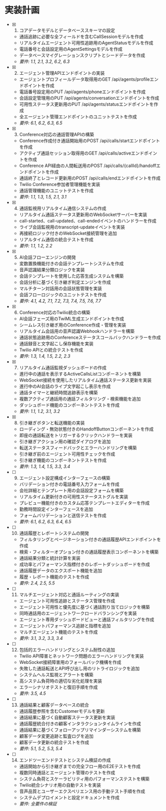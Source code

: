 # 実装計画

- [x] 1. コアデータモデルとデータベーススキーマの設定
  - 通話追跡に必要な全フィールドを含むCallSessionモデルを作成
  - リアルタイムエージェント可用性追跡用のAgentStatusモデルを作成
  - 電話番号と会話設定用のAgentSettingsモデルを作成
  - データベースマイグレーションスクリプトとシードデータを作成
  - _要件: 1.1, 2.1, 3.2, 6.2, 6.3_

- [x] 2. エージェント管理APIエンドポイントの実装
  - エージェントプロフィールデータ取得用のGET /api/agents/profileエンドポイントを作成
  - 電話番号設定用のPUT /api/agents/phoneエンドポイントを作成
  - 会話設定管理用のPUT /api/agents/conversationエンドポイントを作成
  - 可用性ステータス更新用のPUT /api/agents/statusエンドポイントを作成
  - 全エージェント管理エンドポイントのユニットテストを作成
  - _要件: 6.1, 6.2, 6.3, 6.5_

- [x] 3. Conference対応の通話管理APIの構築
  - Conference作成付き通話開始用のPOST /api/calls/startエンドポイントを作成
  - アクティブ通話セッション取得用のGET /api/calls/activeエンドポイントを作成
  - Conference API経由の人間転送用のPOST /api/calls/{callId}/handoffエンドポイントを作成
  - 通話終了とレコード更新用のPOST /api/calls/endエンドポイントを作成
  - Twilio Conference参加者管理機能を実装
  - 通話管理機能のユニットテストを作成
  - _要件: 1.1, 1.3, 1.5, 2.1, 3.1_

- [x] 4. 通話監視用リアルタイム通信システムの作成
  - リアルタイム通話ステータス更新用のWebSocketサーバーを実装
  - call-started、call-updated、call-endedイベントのハンドラーを作成
  - ライブ会話監視用のtranscript-updateイベントを実装
  - 再接続ロジック付きのWebSocket接続管理を追加
  - リアルタイム通信の統合テストを作成
  - _要件: 1.1, 1.2, 2.2_

- [x] 5. AI会話フローエンジンの開発
  - 変数置換機能付きの会話テンプレートシステムを作成
  - 音声認識結果分類ロジックを実装
  - 会話テンプレートを使用した応答生成システムを構築
  - 会話分析に基づく引き継ぎ判定エンジンを作成
  - マルチターン対話用の会話状態管理を実装
  - 会話フローロジックのユニットテストを作成
  - _要件: 4.1, 4.2, 7.1, 7.2, 7.3, 7.4, 7.5, 7.6, 7.7_

- [x] 6. Conference対応のTwilio統合の構築
  - AI会話フェーズ用のTwiML生成エンドポイントを作成
  - シームレス引き継ぎ用のConference作成・管理を実装
  - リアルタイム会話用の音声認識Webhookハンドラーを構築
  - 通話状態追跡用のConferenceステータスコールバックハンドラーを作成
  - 通話録音と文字起こし保存機能を実装
  - Twilio APIとの統合テストを作成
  - _要件: 1.3, 1.4, 1.5, 2.2, 2.3_

- [x] 7. リアルタイム通話監視ダッシュボードの作成
  - 進行中の通話を表示するActiveCallsListコンポーネントを構築
  - WebSocket接続を使用したリアルタイム通話ステータス更新を実装
  - 進行中のAI会話のライブ文字起こし表示を作成
  - 通話タイマーと継続時間追跡表示を構築
  - 複数アクティブ通話用の通話フィルタリング・検索機能を追加
  - ダッシュボード機能のコンポーネントテストを作成
  - _要件: 1.1, 1.2, 3.1, 3.2_

- [x] 8. 引き継ぎボタンと転送機能の実装
  - ローディング・無効状態付きのHandoffButtonコンポーネントを作成
  - 即座の通話転送をトリガーするクリックハンドラーを実装
  - 引き継ぎアクション用の確認ダイアログを追加
  - 転送ステータスフィードバックとエラーハンドリングを構築
  - 引き継ぎ前のエージェント可用性チェックを作成
  - 引き継ぎ機能のコンポーネントテストを作成
  - _要件: 1.3, 1.4, 1.5, 3.3, 3.4_

- [ ] 9. エージェント設定構成インターフェースの構築
  - バリデーション付きの電話番号入力フォームを作成
  - 会社詳細とテンプレート用の会話設定フォームを構築
  - リアルタイム更新付きの可用性ステータストグルを実装
  - プレビュー機能付きのカスタム応答テンプレートエディターを作成
  - 勤務時間設定インターフェースを追加
  - フォームバリデーションと送信テストを作成
  - _要件: 6.1, 6.2, 6.3, 6.4, 6.5_

- [ ] 10. 通話履歴とレポートシステムの開発
  - フィルタリングとページネーション付きの通話履歴APIエンドポイントを作成
  - 検索・フィルターオプション付きの通話履歴表示コンポーネントを構築
  - 通話結果分類と統計計算を実装
  - 成功率とパフォーマンス指標付きのレポートダッシュボードを作成
  - 通話履歴データのエクスポート機能を追加
  - 履歴・レポート機能のテストを作成
  - _要件: 2.4, 2.5, 5.5_

- [ ] 11. マルチエージェント対応と通話ルーティングの実装
  - エージェント可用性追跡とステータス管理を作成
  - エージェント可用性と優先度に基づく通話割り当てロジックを構築
  - 同時通話用のエージェントワークロードバランシングを実装
  - エージェント専用ダッシュボードビューと通話フィルタリングを作成
  - エージェントパフォーマンス追跡と指標を追加
  - マルチエージェント機能のテストを作成
  - _要件: 3.1, 3.2, 3.3, 3.4_

- [ ] 12. 包括的エラーハンドリングとシステム耐性の追加
  - Twilio API障害とネットワーク問題のエラーハンドリングを実装
  - WebSocket接続障害用のフォールバック機構を作成
  - 失敗した通話転送とAPI呼び出し用のリトライロジックを追加
  - システムヘルス監視とアラートを構築
  - 高システム負荷時の適切な劣化処理を実装
  - エラーシナリオテストと復旧手順を作成
  - _要件: 3.5, 4.5_

- [ ] 13. 通話結果と顧客データベースの統合
  - 通話履歴参照を含むCustomerモデルを更新
  - 通話結果に基づく自動顧客ステータス更新を実装
  - 通話履歴統合付きの顧客インタラクションタイムラインを作成
  - 通話結果に基づくフォローアップリマインダーシステムを構築
  - 顧客データ変更追跡と監査ログを追加
  - 顧客データ更新の統合テストを作成
  - _要件: 5.1, 5.2, 5.3, 5.4_

- [ ] 14. エンドツーエンドテストとシステム検証の作成
  - 通話開始から引き継ぎまでの完全フロー用のE2Eテストを作成
  - 複数同時通話とエージェント管理のテストを作成
  - システム負荷とスケーラビリティ用のパフォーマンステストを構築
  - Twilio統合シナリオ用の自動テストを実装
  - 音声品質とユーザーエクスペリエンス用の手動テスト手順を作成
  - システムデプロイメントと設定ドキュメントを作成
  - _要件: 全要件の検証_
